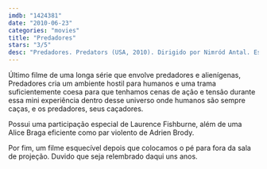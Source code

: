```yaml
---
imdb: "1424381"
date: "2010-06-23"
categories: "movies"
title: "Predadores"
stars: "3/5"
desc: "Predadores. Predators (USA, 2010). Dirigido por Nimród Antal. Escrito por Alex Litvak, Michael Finch, Jim Thomas, John Thomas. Com Adrien Brody, Topher Grace, Alice Braga, Walton Goggins, Oleg Taktarov, Laurence Fishburne, Danny Trejo, Louis Ozawa Changchien, Mahershala Ali."
---
```

Último filme de uma longa série que envolve predadores e alienígenas, Predadores cria um ambiente hostil para humanos e uma trama suficientemente coesa para que tenhamos cenas de ação e tensão durante essa mini experiência dentro desse universo onde humanos são sempre caças, e os predadores, seus caçadores.

Possui uma participação especial de Laurence Fishburne, além de uma Alice Braga eficiente como par violento de Adrien Brody.

Por fim, um filme esquecível depois que colocamos o pé para fora da sala de projeção. Duvido que seja relembrado daqui uns anos.
